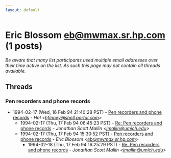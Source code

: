 ```yaml
---
layout: default
---
```


# Eric Blossom <eb@mwmax.sr.hp.com> (1 posts)

_Be aware that many list participants used multiple email addresses over their time active on the list. As such this page may not contain all threads available._

## Threads

### Pen recorders and phone records
+ 1994-02-17 (Wed, 16 Feb 94 21:40:28 PST) - [Pen recorders and phone records](/archive/1994/02/e71638199720de07e92a1a07351fd5e94b23b975f3592f5e35b10cf00d6a6dc5) - _Hal \<hfinney@shell.portal.com\>_
  + 1994-02-17 (Thu, 17 Feb 94 06:45:23 PST) - [Re: Pen recorders and phone records](/archive/1994/02/1f5be37d4d1ba47c96d5c3c6bb9a17cead17e67ecfa5a0ded71cdbc42edf22b8) - _Jonathan Scott Mallin \<jmallin@umich.edu\>_
  + 1994-02-17 (Thu, 17 Feb 94 15:30:52 PST) - [Pen recorders and phone records](/archive/1994/02/d273e7cd772b57e7518bb9e1e41a6e0ac7bbb0747ef839bbc93bf25af7e25ff8) - _Eric Blossom \<eb@mwmax.sr.hp.com\>_
    + 1994-02-18 (Thu, 17 Feb 94 16:25:29 PST) - [Re: Pen recorders and phone records](/archive/1994/02/e3c04013b7f8879cc9482a81a9f673dc721f6deeedff4741b554c80e978da49b) - _Jonathan Scott Mallin \<jmallin@umich.edu\>_

